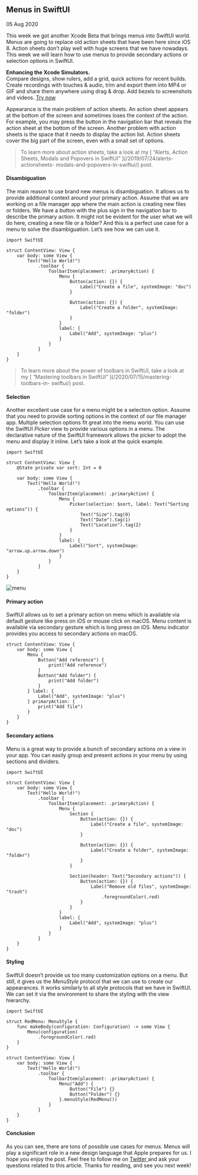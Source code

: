 ##  Menus in SwiftUI

05 Aug 2020

This week we got another Xcode Beta that brings menus into SwiftUI world.
Menus are going to replace old action sheets that have been here since iOS 8.
Action sheets don’t play well with huge screens that we have nowadays. This
week we will learn how to use menus to provide secondary actions or selection
options in SwiftUI.

**Enhancing the Xcode Simulators.**  
Compare designs, show rulers, add a grid, quick actions for recent builds.
Create recordings with touches & audio, trim and export them into MP4 or GIF
and share them anywhere using drag & drop. Add bezels to screenshots and
videos. [ Try now ](https://gumroad.com/a/931293139/ftvbh)

Appearance is the main problem of action sheets. An action sheet appears at
the bottom of the screen and sometimes loses the context of the action. For
example, you may press the button in the navigation bar that reveals the
action sheet at the bottom of the screen. Another problem with action sheets
is the space that it needs to display the action list. Action sheets cover the
big part of the screen, even with a small set of options.

> To learn more about action sheets, take a look at my [ “Alerts, Action
> Sheets, Modals and Popovers in SwiftUI” ](/2019/07/24/alerts-actionsheets-
> modals-and-popovers-in-swiftui/) post.

####  Disambiguation

The main reason to use brand new menus is disambiguation. It allows us to
provide additional context around your primary action. Assume that we are
working on a file manager app where the main action is creating new files or
folders. We have a button with the plus sign in the navigation bar to describe
the primary action. It might not be evident for the user what we will do here,
creating a new file or a folder? And this is a perfect use case for a menu to
solve the disambiguation. Let’s see how we can use it.

    
    
    import SwiftUI
    
    struct ContentView: View {
        var body: some View {
            Text("Hello World!")
                .toolbar {
                    ToolbarItem(placement: .primaryAction) {
                        Menu {
                            Button(action: {}) {
                                Label("Create a file", systemImage: "doc")
                            }
    
                            Button(action: {}) {
                                Label("Create a folder", systemImage: "folder")
                            }
                        }
                        label: {
                            Label("Add", systemImage: "plus")
                        }
                    }
                }
        }
    }
    

> To learn more about the power of toolbars in SwiftUI, take a look at my [
> “Mastering toolbars in SwiftUI” ](/2020/07/15/mastering-toolbars-in-
> swiftui/) post.

####  Selection

Another excellent use case for a menu might be a selection option. Assume that
you need to provide sorting options in the context of our file manager app.
Multiple selection options fit great into the menu world. You can use the
SwiftUI _Picker_ view to provide various options in a menu. The declarative
nature of the SwiftUI framework allows the picker to adopt the menu and
display it inline. Let’s take a look at the quick example.

    
    
    import SwiftUI
    
    struct ContentView: View {
        @State private var sort: Int = 0
    
        var body: some View {
            Text("Hello World!")
                .toolbar {
                    ToolbarItem(placement: .primaryAction) {
                        Menu {
                            Picker(selection: $sort, label: Text("Sorting options")) {
                                Text("Size").tag(0)
                                Text("Date").tag(1)
                                Text("Location").tag(2)
                            }
                        }
                        label: {
                            Label("Sort", systemImage: "arrow.up.arrow.down")
                        }
                    }
                }
        }
    }
    

![menu](/public/menu.png)

####  Primary action

SwiftUI allows us to set a primary action on menu which is available via
default gesture like press on iOS or mouse click on macOS. Menu content is
available via secondary gesture which is long press on iOS. Menu indicator
provides you access to secondary actions on macOS.

    
    
    struct ContentView: View {
        var body: some View {
            Menu {
                Button("Add reference") {
                    print("Add reference")
                }
                Button("Add folder") {
                    print("Add folder")
                }
            } label: {
                Label("Add", systemImage: "plus")
            } primaryAction: {
                print("Add file")
            }
        }
    }
    

####  Secondary actions

Menu is a great way to provide a bunch of secondary actions on a view in your
app. You can easily group and present actions in your menu by using sections
and dividers.

    
    
    import SwiftUI
    
    struct ContentView: View {
        var body: some View {
            Text("Hello World!")
                .toolbar {
                    ToolbarItem(placement: .primaryAction) {
                        Menu {
                            Section {
                                Button(action: {}) {
                                    Label("Create a file", systemImage: "doc")
                                }
    
                                Button(action: {}) {
                                    Label("Create a folder", systemImage: "folder")
                                }
                            }
    
                            Section(header: Text("Secondary actions")) {
                                Button(action: {}) {
                                    Label("Remove old files", systemImage: "trash")
                                        .foregroundColor(.red)
                                }
                            }
                        }
                        label: {
                            Label("Add", systemImage: "plus")
                        }
                    }
                }
        }
    }
    

####  Styling

SwiftUI doesn’t provide us too many customization options on a menu. But
still, it gives us the _MenuStyle_ protocol that we can use to create our
appearances. It works similarly to all style protocols that we have in
SwiftUI. We can set it via the environment to share the styling with the view
hierarchy.

    
    
    import SwiftUI
    
    struct RedMenu: MenuStyle {
        func makeBody(configuration: Configuration) -> some View {
            Menu(configuration)
                .foregroundColor(.red)
        }
    }
    
    struct ContentView: View {
        var body: some View {
            Text("Hello World!")
                .toolbar {
                    ToolbarItem(placement: .primaryAction) {
                        Menu("Add") {
                            Button("File") {}
                            Button("Folder") {}
                        }.menuStyle(RedMenu())
                    }
                }
        }
    }
    

####  Conclusion

As you can see, there are tons of possible use cases for menus. Menus will
play a significant role in a new design language that Apple prepares for us. I
hope you enjoy the post. Feel free to follow me on [ Twitter
](https://twitter.com/mecid) and ask your questions related to this article.
Thanks for reading, and see you next week!

